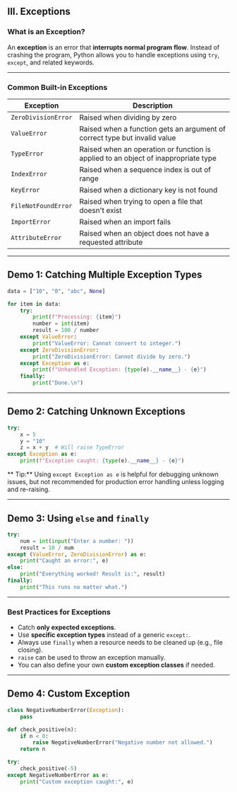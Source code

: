 ## **III. Exceptions**


###  What is an Exception?

An **exception** is an error that **interrupts normal program flow**. Instead of crashing the program, Python allows you to handle exceptions using `try`, `except`, and related keywords.

---

###  Common Built-in Exceptions

| Exception           | Description                                                                        |
| ------------------- | ---------------------------------------------------------------------------------- |
| `ZeroDivisionError` | Raised when dividing by zero                                                       |
| `ValueError`        | Raised when a function gets an argument of correct type but invalid value          |
| `TypeError`         | Raised when an operation or function is applied to an object of inappropriate type |
| `IndexError`        | Raised when a sequence index is out of range                                       |
| `KeyError`          | Raised when a dictionary key is not found                                          |
| `FileNotFoundError` | Raised when trying to open a file that doesn't exist                               |
| `ImportError`       | Raised when an import fails                                                        |
| `AttributeError`    | Raised when an object does not have a requested attribute                          |

---

##  Demo 1: Catching Multiple Exception Types

```python
data = ["10", "0", "abc", None]

for item in data:
    try:
        print(f"Processing: {item}")
        number = int(item)
        result = 100 / number
    except ValueError:
        print("ValueError: Cannot convert to integer.")
    except ZeroDivisionError:
        print("ZeroDivisionError: Cannot divide by zero.")
    except Exception as e:
        print(f"Unhandled Exception: {type(e).__name__} - {e}")
    finally:
        print("Done.\n")
```

---

##  Demo 2: Catching Unknown Exceptions

```python
try:
    x = 5
    y = "10"
    z = x + y  # Will raise TypeError
except Exception as e:
    print(f"Exception caught: {type(e).__name__} - {e}")
```

** Tip:** Using `except Exception as e` is helpful for debugging unknown issues, but not recommended for production error handling unless logging and re-raising.

---

##  Demo 3: Using `else` and `finally`

```python
try:
    num = int(input("Enter a number: "))
    result = 10 / num
except (ValueError, ZeroDivisionError) as e:
    print("Caught an error:", e)
else:
    print("Everything worked! Result is:", result)
finally:
    print("This runs no matter what.")
```

---

###  Best Practices for Exceptions

* Catch **only expected exceptions**.
* Use **specific exception types** instead of a generic `except:`.
* Always use `finally` when a resource needs to be cleaned up (e.g., file closing).
* `raise` can be used to throw an exception manually.
* You can also define your own **custom exception classes** if needed.

---

##  Demo 4: Custom Exception

```python
class NegativeNumberError(Exception):
    pass

def check_positive(n):
    if n < 0:
        raise NegativeNumberError("Negative number not allowed.")
    return n

try:
    check_positive(-5)
except NegativeNumberError as e:
    print("Custom exception caught:", e)
```



